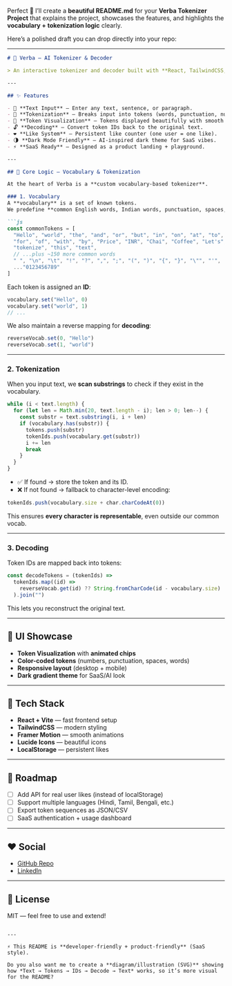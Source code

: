 Perfect 🙌 I’ll create a **beautiful README.md** for your **Verba Tokenizer Project** that explains the project, showcases the features, and highlights the **vocabulary + tokenization logic** clearly.

Here’s a polished draft you can drop directly into your repo:

---

````markdown
# 🔡 Verba — AI Tokenizer & Decoder

> An interactive tokenizer and decoder built with **React, TailwindCSS, and Framer Motion**, designed for AI enthusiasts, learners, and developers exploring how tokenization works under the hood.

---

## ✨ Features

- 📝 **Text Input** — Enter any text, sentence, or paragraph.  
- 🔢 **Tokenization** — Breaks input into tokens (words, punctuation, numbers, spaces).  
- 🎨 **Token Visualization** — Tokens displayed beautifully with smooth animations.  
- 🔓 **Decoding** — Convert token IDs back to the original text.  
- ❤️ **Like System** — Persistent like counter (one user = one like).  
- 🌗 **Dark Mode Friendly** — AI-inspired dark theme for SaaS vibes.  
- ⚡ **SaaS Ready** — Designed as a product landing + playground.

---

## 🧠 Core Logic — Vocabulary & Tokenization

At the heart of Verba is a **custom vocabulary-based tokenizer**.

### 1. Vocabulary
A **vocabulary** is a set of known tokens.  
We predefine **common English words, Indian words, punctuation, spaces, and digits**:

```js
const commonTokens = [
  "Hello", "world", "the", "and", "or", "but", "in", "on", "at", "to",
  "for", "of", "with", "by", "Price", "INR", "Chai", "Coffee", "Let's",
  "tokenize", "this", "text",
  // ...plus ~150 more common words
  " ", "\n", "\t", "!", "?", ",", ";", "(", ")", "{", "}", "\"", "'",
  ..."0123456789"
]
````

Each token is assigned an **ID**:

```js
vocabulary.set("Hello", 0)
vocabulary.set("world", 1)
// ...
```

We also maintain a reverse mapping for **decoding**:

```js
reverseVocab.set(0, "Hello")
reverseVocab.set(1, "world")
```

---

### 2. Tokenization

When you input text, we **scan substrings** to check if they exist in the vocabulary.

```js
while (i < text.length) {
  for (let len = Math.min(20, text.length - i); len > 0; len--) {
    const substr = text.substring(i, i + len)
    if (vocabulary.has(substr)) {
      tokens.push(substr)
      tokenIds.push(vocabulary.get(substr))
      i += len
      break
    }
  }
}
```

* ✅ If found → store the token and its ID.
* ❌ If not found → fallback to character-level encoding:

```js
tokenIds.push(vocabulary.size + char.charCodeAt(0))
```

This ensures **every character is representable**, even outside our common vocab.

---

### 3. Decoding

Token IDs are mapped back into tokens:

```js
const decodeTokens = (tokenIds) =>
  tokenIds.map((id) =>
    reverseVocab.get(id) ?? String.fromCharCode(id - vocabulary.size)
  ).join("")
```

This lets you reconstruct the original text.

---

## 🎨 UI Showcase

* **Token Visualization** with **animated chips**
* **Color-coded tokens** (numbers, punctuation, spaces, words)
* **Responsive layout** (desktop + mobile)
* **Dark gradient theme** for SaaS/AI look

---

## 🚀 Tech Stack

* **React + Vite** — fast frontend setup
* **TailwindCSS** — modern styling
* **Framer Motion** — smooth animations
* **Lucide Icons** — beautiful icons
* **LocalStorage** — persistent likes

---

## 📌 Roadmap

* [ ] Add API for real user likes (instead of localStorage)
* [ ] Support multiple languages (Hindi, Tamil, Bengali, etc.)
* [ ] Export token sequences as JSON/CSV
* [ ] SaaS authentication + usage dashboard

---

## ❤️ Social

* [GitHub Repo](https://github.com/vivek-650)
* [LinkedIn](https://linkedin.com/in/curiousvivek)

---

## 📜 License

MIT — feel free to use and extend!

```

---

⚡ This README is **developer-friendly + product-friendly** (SaaS style).  

Do you also want me to create a **diagram/illustration (SVG)** showing how *Text → Tokens → IDs → Decode → Text* works, so it’s more visual for the README?
```
